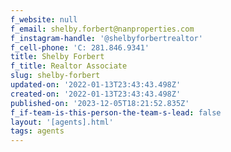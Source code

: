 ```yaml
---
f_website: null
f_email: shelby.forbert@nanproperties.com
f_instagram-handle: '@shelbyforbertrealtor'
f_cell-phone: 'C: 281.846.9341'
title: Shelby Forbert
f_title: Realtor Associate
slug: shelby-forbert
updated-on: '2022-01-13T23:43:43.498Z'
created-on: '2022-01-13T23:43:43.498Z'
published-on: '2023-12-05T18:21:52.835Z'
f_if-team-is-this-person-the-team-s-lead: false
layout: '[agents].html'
tags: agents
---
```



